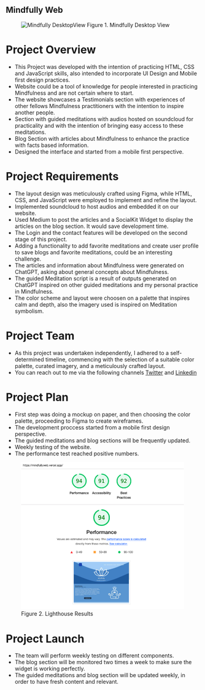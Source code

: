
## Mindfully Web

<figure>
<img src="./assets/_images/mindfully_desktop.webp.png" alt="Mindfully DesktopView">
<figure-caption>Figure 1. Mindfully Desktop View</figure-caption>
</figure>

# Project Overview
- This Project was developed with the intention of practicing HTML, CSS and JavaScript skills, also intended to incorporate UI Design and Mobile first design practices.
- Website could be a tool of knowledge for people interested in practicing Mindfulness and are not certain where to start.
- The website showcases a Testimonials section with experiences of other fellows Mindfulness practitioners with the intention to inspire another people.
- Section with guided meditations with audios hosted on soundcloud for practicality and with the intention of bringing easy access to these meditations.
- Blog Section with articles about Mindfulness to enhance the practice with facts based information.
- Designed the interface and started from a mobile first perspective. 


 # Project Requirements
 
 - The layout design was meticulously crafted using Figma, while HTML, CSS, and JavaScript were employed to implement and refine the layout.
 - Implemented soundcloud to host audios and embedded it on our website. 
 - Used Medium to post the articles and a SocialKit Widget to display the articles on the blog section. It would save development time.
 - The Login and the contact features will be developed on the second stage of this project.
 - Adding a functionality to add favorite meditations and create user profile to save blogs and favorite meditations, could be an interesting challenge.
 - The articles and information about Mindfulness were generated on ChatGPT, asking about general concepts about Mindfulness.
 - The guided Meditation script is a result of outputs generated on ChatGPT inspired on other guided meditations and my personal practice in Mindfulness.
 - The color scheme and layout were choosen on a palette that inspires calm and depth, also the imagery used is inspired on Meditation symbolism.

# Project Team 
- As this project was undertaken independently, I adhered to a self-determined timeline, commencing with the selection of a suitable color palette, curated imagery, and a meticulously crafted layout.
- You can reach out to me via the following channels [Twitter](https://twitter.com/jorgettor) and [Linkedin](https://www.linkedin.com/in/jorge-ttorres/)

# Project Plan 

- First step was doing a mockup on paper, and then choosing the color palette, proceeding to Figma to create wireframes.
- The development proccess started from a mobile first design perspective.
- The guided meditations and blog sections will be frequently updated. 
- Weekly testing of the website.
- The performance test reached positive numbers.
<figure>
<img src="./assets/_images/Lighthouse_Mindfully.png" alt="Lightouse Test">
<figure-caption>Figure 2. Lighthouse Results</figure-caption>
</figure>


# Project Launch
- The team will perform weekly testing on different components.
- The blog section will be monitored two times a week to make sure the widget is working perfectly.
- The guided meditations and blog section will be updated weekly, in order to have fresh content and relevant.


